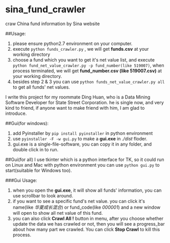 # sina_fund_crawler
craw China fund information by Sina website

##Usage:
1. please ensure python2.7 environment on your computer.
2. execute `python funds_crawler.py` , we will get **funds.csv** at your working directory
3. choose a fund which you want to get it's net value list, and execute `python fund_net_value_crawler.py -p fund_number(like 519007)`, when process terminated, we will get **fund_number.csv (like 519007.csv)** at your working directory.
4. besides step 2 & 3 you can use `python funds_net_value_crawler.py all` to get all funds' net values.



I write this project for my roommate Ding Huan, who is a Data Mining Software Developer for State Street Corporation.
he is single now, and very kind to friend, if anyone want to make friend with him, I am glad to introduce.

##Gui(for windows):
1. add Pyinstaller by `pip install pyinstaller` in python environment
2. use `pyinstaller -F -w gui.py` to make a **gui.exe** in *./dist* floder.
3. gui.exe is a single-file-software, you can copy it in any folder, and double click in to run.

##Gui(for all)
I use tkinter which is a python interface for TK, so it could run on Linux and Mac with python environment
you can use `python gui.py` to start(suitable for Windows too).


###Gui Usage:
1. when you open the **gui.exe**, it will show all funds' information, you can use scrollbar to look around.
2. if you want to see a specific fund's net value. you can click it's name(like *华夏成长混合*) or fund_code(like *000001*)
and a new window will open to show all net value of this fund. 
3. you can also click **Crawl All !** button in menu, 
after you choose whether update the data we has crawled or not,
then you will see a progress_bar about how many part we crawled. You can click **Stop Crawl** to kill this process.

